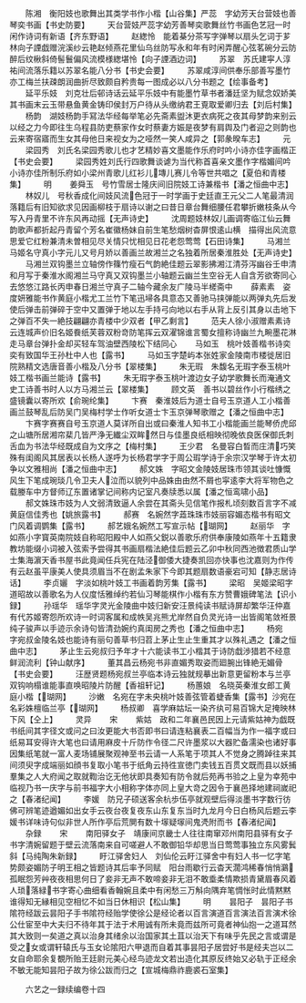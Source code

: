 <!-- { "loadSidebar": true } -->
　　陈湘　衡阳妓也歌舞出其类学书作小楷【山谷集】严蕊　字幼芳天台营妓也善琴奕书画【书史防要】
　　天台营妓严蕊字幼芳善琴奕歌舞丝竹书画色艺冠一时闲作诗词有新语【齐东野语】
　　赵緫怜　能着棊分茶写字弹琴以扇头乞词于芗林向子諲戯赠浣溪纱云艳赵倾燕花里仙乌丝防写永和年有时闲弄醒心弦茗碗分云防醉后纹楸斜倚髻鬟偏风流模様緫堪怜【向子諲酒边词】
　　苏翠　苏氏建寜人淳祐间流落乐籍以苏翠名能八分书【书史会要】
　　苏翠咸淳间供奉乐部善写墨竹亦工梅兰扶疎朗润曲折尽致颇自矜贵每一图成必以八分书题之【绘事备考】
　　延平乐妓　刘克壮后邨诗话云延平乐妓中有能墨竹草书者潘廷坚为赋念奴娇美其书画末云玉带悬鱼黄金铸印侯封万户待从头缴纳君王覔取爱卿归去【刘后村集】
　　杨韵　湖妓杨韵手冩法华经每举笔必先斋素盥沐更衣病死之夜其母梦韵来别云以经之力今即往生乌程县防吏蔡家作女时蔡妻方娠是夜梦有肩舆及门者迎之则韵也云来寄宿寤而生女其母他日来视女为之哑然一笑人咸异之【郭彖暌车志】
　　元
　　梁园秀　刘氏名梁园秀歌儿也才艺精妙喜文墨能作乐府时吟小诗亦佳字画楷正【书史会要】
　　梁园秀姓刘氏行四歌舞谈谑为当代称首喜亲文墨作字楷媚间吟小诗亦佳所制乐府如小梁州青歌儿红衫儿塼儿赛儿令等世共唱之【夏伯和青楼集】
　　明
　　姜舜玉　号竹雪居士隆庆间旧院妓工诗兼楷书【潘之恒曲中志】
　　林奴儿　号秋香成化间妓风流色冠于一时学画于史廷直王元父二人笔最清润落籍后有旧知欲求见因画柳枝于扇诗以谢之曰昔日章台舞细腰任君攀折嫩枝条从今写入丹青里不许东风再动摇【无声诗史】
　　沈周题妓林奴儿画调寄临江仙云舞韵歌声都折起丹青留个芳名崔徽杨妹自前生笔愁烟树杳屏恨逺山横　描得出风流意思爱它红粉兼清未曽相见尽关情只忧相见日花老怨莺莺【石田诗集】
　　马湘兰　马姬名守真小字元儿又号月娇以善画兰故湘兰之名独着所居秦淮胜处【无声诗史】
　　马湘兰双钩墨兰立轴傍作篠竹瘦石气韵絶佳题云翠影拂湘江清芬泻幽谷壬申清和月写于秦淮水阁湘兰马守真又双钩墨兰小轴题云幽兰生空谷无人自含芳欲寄同心去悠悠江路长丙申春日湘兰守真子二轴今藏余友广陵马半槎斋中
　　薛素素　姿度妍雅能书作黄庭小楷尤工兰竹下笔迅埽各具意态又善驰马挟弹能以两弹丸先后发使后弹击前弹碎于空中又置弹于地以左手持弓向地以右手从背上反引其身以击地下之弹百不失一絶技翩翩亦青楼中少双者【甲乙剩言】
　　范夫人徐小淑赠素素诗云连城声价旧名姬飬纸芙蓉双粉竒防笔挥云双濯锦谁言蜀女擅称诗幽兰九畹墨花淋走马章台弹扑金却买轻车驾油壁西陵松下结同心
　　马如玉　桃叶妓善楷书诗奕奕有致国华王孙杜中人也【露书】
　　马如玉字楚屿本张姓家金陵南市楼徙居旧院熟精文选唐音善小楷及八分书【翠楼集】
　　朱无瑕　朱馥名无瑕字泰玉桃叶妓工楷书画兰能诗【露书】
　　朱无瑕字泰玉桃叶渡边女子幼学歌舞长而淹通文史工诗善书时人以方马湘兰云【翠楼集】
　　顾文英　善书以碧丝作小行楷绣之盛镜囊以寄所欢【俞琬纶集】
　　卞赛　秦淮妓后为道士自号玉京道人工小楷善画兰鼓琴乱后防吴门吴梅村学士作听女道士卞玉京弹琴歌赠之【潘之恒曲中志】
　　卞赛字赛赛自号玉京道人莫详所自出或曰秦淮人知书工小楷能画兰能琴侨虎邱之山塘所居湘帘棐几皆严浄无纎尘双眸然日与佳墨良纸相映彻晚依良医保御氏刺舌血为书法华经既成自为文序之【梅村集】
　　王少君　名曼容白晳而庄清巧笑殊有闺阁风其居表以长杨人遂呼为长杨君学字于周公瑕学诗于余宗汉学琴于许太初争以文雅相尚【潘之恒曲中志】
　　郝文姝　字昭文金陵妓居珠市领其谈吐慷慨风生下笔成琬琰几令卫夫人泣而以貌列中品姝由由然不屑也寜逺李大将军物色之载媵车中方督师辽东置诸掌记间称内记室凡奏牍悉以属【潘之恒鸾啸小品】
　　郝文姝珠市妓为人文弱清致逼人余尝在其斋头见信笔作报札顷刻数百言字不减黄庭信佳秀也【姚旅露书】
　　郝赛　名婉然字蕋珠珠市妓丽容媚态楷书有昭文门风着调鹦集【露书】
　　郝艺娥名婉然工写宣示帖【瑚网】
　　赵丽华　字如燕小字寳英南院妓自称昭阳殿中人如燕父鋭以善歌乐府供奉康陵如燕年十五籍隶教坊能缀小词被入弦索予尝得其书画扇楷法絶佳后题云乙卯中秋同西池徴君质山学士集海濵天香书屋书此竟闻任兵宪在陆泾御倭大捷奏凯回亦快事也沈嘉则为作传有云赵虽平康美人使具须眉当不在剧孟朱家下今即其题扇数语豪宕可知【静志居诗话】
　　李贞孋　字淡如桃叶妓工书画着韵芳集【露书】
　　梁昭　吴姬梁昭字道昭故以善歌名为人仪度恬雅绰约若仙习琴能棋作小楷有东方赞曹娥碑笔法【识小録】
　　孙瑶华　瑶华字灵光金陵曲中妓归新安汪景纯读书赋诗屏却繁华汪仲嘉有代苏姬寄怨所欢诗一时词客属和成帙吴兆熊尤岸然自负灵光诗一出皆阁笔敛袵景纯子骏声以手迹示余诗句皆清劲婉约真闺房之秀也【潘之恒曲中志】
　　杨宛　字宛叔金陵名妓也能诗有丽句善草书归苕上茅止生止生重其才以殊礼遇之【潘之恒曲中志】
　　茅止生云宛叔归予年才十六能读书工小楷其于诗防戱渉猎若不经意鲜润流利【钟山献序】
　　董其昌云杨宛书非直媚秀取姿而廻腕出锋絶无媚骨【书史会要】
　　汪歴贤题杨宛叔兰亭临本诗云独就规摹出新意更留粉本与兰亭双钩响榻谁能事直唤昭陵片防醒【香祖轩记】
　　杨蕙娘　名晓英秦淮女郎工黄庭小楷【瑚网】
　　沙嫩　名宛在字未央桃叶妓善弦管着蜨香集【露书】沙宛在名彩姝檀临兰亭【瑚网】
　　杨叔卿　喜学麻姑坛一染齐纨可易百锦大足掩映林下风【仝上】
　　灵异
　　宋
　　紫姑　政和二年襄邑民因上元请紫姑神为戯既书纸间其字径文或问之曰汝更能大书否即书曰请连粘襄表二百幅当为作一福字或曰纸易耳安得许大笔也曰请用麻皮十斤防作令径二尺许墨浆以大器贮备濡染也诸好事因集纸笔就一富人麦场铺展聚观神至书云请一人系笔于项其人不觉身之腾踔往来其间须臾字成端丽如顔书复取小笔书于纸角云持徃宣徳门卖钱五百贯文既而县以妖捕羣集之人大府闻之取就鞫治讫无他状即具奏知有防令就后苑再书验之上皇为幸苑中临视乃书一庆字与前书福字大小相称字体亦同上皇大竒之因令于襄邑择地建祠嵗祀之【春渚纪闻】
　　李媛　防兄子硕送客余杭歩伍亭就观壁后得淡墨书字数行彷佛可辨笔迹遒媚如出女手云夜台夜复夜东山东复东当时九龙月今日白杨风后题云李媛书详味诗句似非世人所作亭后荒閴有数十塜疑塜间鬼凴附而书【春渚纪闻】
　　杂録
　　宋
　　南阳驿女子　靖康间京畿士人往往南窜邓州南阳县驿有女子书字清婉留题于壁云流落南来自可嗟避人不敢御铅华却思当日莺莺事独立东风雾鬂斜【马纯陶朱新録】
　　盱江驿舍妇人　刘仙伦云盱江驿舍中有妇人书一忆字笔势颇姿媚防子明王相之皆题诗其后率予同赋　阳台雨歇行云杳天濶鸿稀春悄悄鸂孤眠怨芳艸夜夜相思何日了妾非无声不敢啼妾非无泪不敢埀柔情欺损青黛眉春风着人琐落緑书字寄心曲细看香翰婉且柔中有闲愁三万斛向隅弃笔惆怅时此情黙黙谁得知无縁相见空相忆不如当日休相识【松山集】
　　明
　　昙阳子　昙阳子书隂符经跋云昙阳子手书隂符经贻学使徐公是经论者以百言演道百言演法百言演术徐公仕宦至中大夫归不待年其于法于术用诚有所未竟而兹所可竟者神仙抱一之道耳然其大致则一矣道之真以治身其绪余以治国家其土苴以治天下有味乎先民之言或谓是受之女或谓轩辕氏与玉女论隂阳六甲退而自着其事昙阳子居尝好书是经夫岂以二女自命耶余复覩所贻王廷尉元美心经鸟迹龙文若出造化其原反终始又必轨于正经余不敏无能知昙阳子故为徐公跋而归之【宣城梅鼎祚鹿裘石室集】












　　六艺之一録续编卷十四
